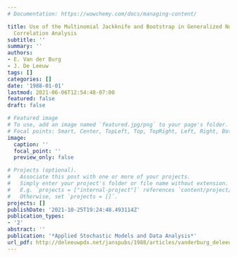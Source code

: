 ```yaml
---
# Documentation: https://wowchemy.com/docs/managing-content/

title: Use of the Multinomial Jackknife and Bootstrap in Generalized Nonlinear Canonical
  Correlation Analysis
subtitle: ''
summary: ''
authors:
- E. Van der Burg
- J. De Leeuw
tags: []
categories: []
date: '1988-01-01'
lastmod: 2021-06-06T12:54:48-07:00
featured: false
draft: false

# Featured image
# To use, add an image named `featured.jpg/png` to your page's folder.
# Focal points: Smart, Center, TopLeft, Top, TopRight, Left, Right, BottomLeft, Bottom, BottomRight.
image:
  caption: ''
  focal_point: ''
  preview_only: false

# Projects (optional).
#   Associate this post with one or more of your projects.
#   Simply enter your project's folder or file name without extension.
#   E.g. `projects = ["internal-project"]` references `content/project/deep-learning/index.md`.
#   Otherwise, set `projects = []`.
projects: []
publishDate: '2021-10-25T19:24:48.493114Z'
publication_types:
- '2'
abstract: ''
publication: '*Applied Stochastic Models and Data Analysis*'
url_pdf: http://deleeuwpdx.net/janspubs/1988/articles/vanderburg_deleeuw_A_88.pdf
---
```

